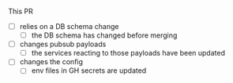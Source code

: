 This PR

- [ ] relies on a DB schema change
  - [ ] the DB schema has changed before merging
- [ ] changes pubsub payloads
  - [ ] the services reacting to those payloads have been updated
- [ ] changes the config
  - [ ] env files in GH secrets are updated
